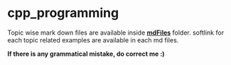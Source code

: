 # cpp_programming

Topic wise mark down files are available inside [__mdFiles__](./mdFiles/) folder. softlink for each topic related examples are available in each md files.

__If there is any grammatical mistake, do correct me  :)__
